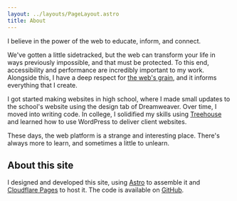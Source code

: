 ```yaml
---
layout: ../layouts/PageLayout.astro
title: About
---
```


<p class="subhead">I believe in the power of the web to educate, inform, and connect.</p>

We've gotten a little sidetracked, but the web can transform your life in ways previously impossible, and that must be protected. To this end, accessibility and performance are incredibly important to my work. Alongside this, I have a deep respect for [the web's grain](https://frankchimero.com/blog/2015/the-webs-grain/), and it informs everything that I create.

I got started making websites in high school, where I made small updates to the school's website using the design tab of Dreamweaver. Over time, I moved into writing code. In college, I solidified my skills using [Treehouse](https://teamtreehouse.com) and learned how to use WordPress to deliver client websites.

These days, the web platform is a strange and interesting place. There's always more to learn, and sometimes a little to unlearn.

## About this site

I designed and developed this site, using [Astro](https://astro.build) to assemble it and [Cloudflare Pages](https://pages.cloudflare.com) to host it. The code is available on [GitHub](https://github.com/samhermes/samhermes.github.io).